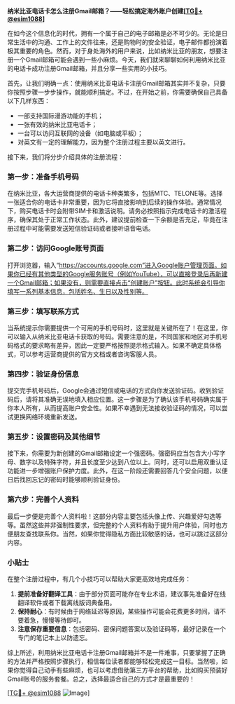 **纳米比亚电话卡怎么注册Gmail邮箱？——轻松搞定海外账户创建[[TG💪+ @esim1088](https://t.me/s/esim1088)]**

在如今这个信息化的时代，拥有一个属于自己的电子邮箱是必不可少的。无论是日常生活中的沟通、工作上的文件往来，还是购物时的安全验证，电子邮件都扮演着极其重要的角色。然而，对于身处海外的用户来说，比如纳米比亚的朋友，想要注册一个Gmail邮箱可能会遇到一些小麻烦。今天，我们就来聊聊如何利用纳米比亚的电话卡成功注册Gmail邮箱，并且分享一些实用的小技巧。

首先，让我们明确一点：使用纳米比亚电话卡注册Gmail邮箱其实并不复杂，只要你按照步骤一步步操作，就能顺利搞定。不过，在开始之前，你需要确保自己具备以下几样东西：
- 一部支持国际漫游功能的手机；
- 一张有效的纳米比亚电话卡；
- 一台可以访问互联网的设备（如电脑或平板）；
- 对英文有一定的理解能力，因为整个注册过程主要以英文进行。

接下来，我们将分步介绍具体的注册流程：

### 第一步：准备手机号码
在纳米比亚，各大运营商提供的电话卡种类繁多，包括MTC、TELONE等。选择一张适合你的电话卡非常重要，因为它将直接影响到后续的操作体验。通常情况下，购买电话卡时会附带SIM卡和激活说明。请务必按照指示完成电话卡的激活程序，确保其处于正常工作状态。此外，建议提前检查一下余额是否充足，毕竟在注册过程中可能需要发送短信验证码或者接听语音电话。

### 第二步：访问Google账号页面
打开浏览器，输入“https://accounts.google.com”进入Google账户管理页面。如果你已经有其他类型的Google服务账号（例如YouTube），可以直接登录后再新建一个Gmail邮箱；如果没有，则需要直接点击“创建账户”按钮。此时系统会引导你填写一系列基本信息，包括姓名、生日以及性别等。

### 第三步：填写联系方式
当系统提示你需要提供一个可用的手机号码时，这里就是关键所在了！在这里，你可以输入从纳米比亚电话卡获取的号码。需要注意的是，不同国家和地区对手机号码格式的要求略有差异，因此一定要严格按照提示格式输入。如果不确定具体格式，可以参考运营商提供的官方文档或者咨询客服人员。

### 第四步：验证身份信息
提交完手机号码后，Google会通过短信或电话的方式向你发送验证码。收到验证码后，请将其准确无误地填入相应位置。这一步骤是为了确认该手机号码确实属于你本人所有，从而提高账户安全性。如果不幸遇到无法接收验证码的情况，可以尝试更换网络环境重新发送。

### 第五步：设置密码及其他细节
接下来，你需要为新创建的Gmail邮箱设定一个强密码。强密码应当包含大小写字母、数字以及特殊字符，并且长度至少达到八位以上。同时，还可以启用双重认证功能进一步增强账户保护力度。此外，在这一阶段还需要回答几个安全问题，以便日后找回忘记的密码时能够顺利验证身份。

### 第六步：完善个人资料
最后一步便是完善个人资料啦！这部分内容主要包括头像上传、兴趣爱好勾选等等。虽然这些并非强制性要求，但完整的个人资料有助于提升用户体验，同时也方便朋友查找联系你。当然，如果你觉得隐私方面比较敏感的话，也可以跳过这部分内容。

### 小贴士
在整个注册过程中，有几个小技巧可以帮助大家更高效地完成任务：
1. **提前准备好翻译工具**：由于部分页面可能存在专业术语，建议事先准备好在线翻译软件或者下载离线版词典备用。
2. **保持耐心**：有时候由于网络延迟等原因，某些操作可能会花费更多时间，请不要着急，慢慢等待即可。
3. **注意保存重要信息**：包括密码、密保问题答案以及验证码等，最好记录在一个专门的笔记本上以防遗忘。

综上所述，利用纳米比亚电话卡注册Gmail邮箱并不是一件难事，只要掌握了正确的方法并严格按照步骤执行，相信每位读者都能够轻松完成这一目标。当然啦，如果你觉得自己动手有些麻烦，也可以考虑借助第三方平台的帮助，比如购买预装好Gmail账号的服务套餐。总之，选择最适合自己的方式才是最重要的！

[[TG💪+ @esim1088](https://t.me/s/esim1088) ![Image](https://i.postimg.cc/4NQfJmqS/Snipaste-2025-05-13-00-14-12.png)]
